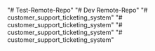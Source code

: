 "# Test-Remote-Repo" 
"# Dev Remote-Repo" 
"# customer_support_ticketing_system" 
"# customer_support_ticketing_system" 
"# customer_support_ticketing_system" 
"# customer_support_ticketing_system" 
